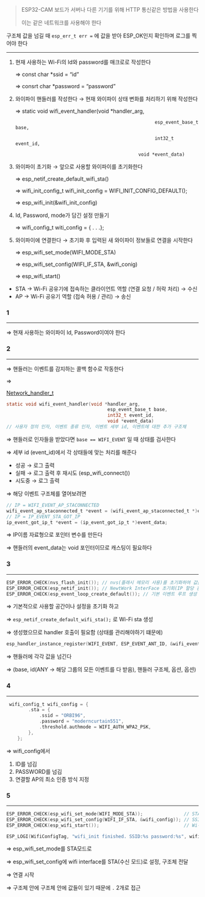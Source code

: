 > ESP32-CAM 보드가 서버나 다른 기기를 위해 HTTP 통신같은 방법을 사용한다
> 
> 
>  이는 같은 네트워크를 사용해야 한다
> 

<aside>

구조체 값을 넘길 때 `esp_err_t err =` 에 값을 받아 ESP_OK인지 확인하며 로그를 찍어야 한다 

---

1. 현재 사용하는 Wi-Fi의 Id와 password를 매크로로 작성한다
    
    ⇒ const char *ssid = “id”
    
    ⇒ consrt char *password = “password”
    
2. 와이파이 핸들러를 작성한다 → 현재 와이파이 상태 변화를 처리하기 위해 작성한다
    
    ⇒ static void wifi_event_handler(void *handler_arg,  
    
                                                          esp_event_base_t base,
    
                                                          int32_t event_id, 
    
                                                    void *event_data)
    
3. 와이파이 초기화 → 앞으로 사용할 와이파이를 초기화한다
    
    ⇒ esp_netif_create_default_wifi_sta()
    
    ⇒ wifi_init_config_t wifi_init_config = WIFI_INIT_CONFIG_DEFAULT();
    
    ⇒ esp_wifi_init(&wifi_init_config)
    
4. Id, Password, mode가 담긴 설정 만들기
    
    ⇒ wifi_config_t witi_config = { . . .};
    

1. 와이파이에 연결한다 → 초기화 후 입력된 새 와이파이 정보들로 연결을 시작한다
    
    ⇒ esp_wifi_set_mode(WIFI_MODE_STA)
    
    ⇒ esp_wifi_set_config(WIFI_IF_STA, &wifi_conig)
    
    ⇒ esp_wifi_start()
    
</aside>

- STA → Wi-Fi 공유기에 접속하는 클라이언트 역할 (연결 요청  / 허락 처리) → 수신
- AP → Wi-Fi 공유기 역할 (접속 허용 / 관리) → 송신

### 1

---

⇒ 현재 사용하는 와이파이 Id, Password이여야 한다

### 2

---

⇒ 핸들러는 이벤트를 감지하는 콜백 함수로 작동한다

⇒ 

[Network_handler_t](https://www.notion.so/Network_handler_t-259d43ab359a802d95dcd65a99a87869?pvs=21)

```c
static void wifi_event_handler(void *handler_arg,  
                                     esp_event_base_t base,
                                     int32_t event_id, 
                                     void *event_data)
// 사용자 정의 인자, 이벤트 종류 인자, 이벤트 세부 id, 이벤트에 대한 추가 구조체
```

⇒ 핸들러로 인자들을 받았다면 `base == WIFI_EVENT` 일 때 상태를 검사한다

⇒ 세부 id (event_id)에서 각 상태들에 맞는 처리를 해준다

- 성공 → 로그 출력
- 실패 → 로그 출력 후 재시도 (esp_wifi_connect())
- 시도중 → 로그 출력

⇒ 해당 이벤트 구조체를 열어보려면

```c
// IP = WIFI_EVENT_AP_STACONNECTED
wifi_event_ap_staconnected_t *event = (wifi_event_ap_staconnected_t *)event_data;
// IP = IP_EVENT_STA_GOT_IP
ip_event_got_ip_t *event = (ip_event_got_ip_t *)event_data;
```

⇒ IP이름 자료형으로 포인터 변수를 만든다 

⇒ 핸들러의 event_data는 void 포인터이므로 캐스팅이 필요하다

### 3

---

```c
ESP_ERROR_CHECK(nvs_flash_init()); // nvs(플래시 메모리 사용)를 초기화하여 값을 넣을 준비
ESP_ERROR_CHECK(esp_netif_init()); // NewtWork InterFace 초기회(IP 할당 관리 역할)
ESP_ERROR_CHECK(esp_event_loop_create_default()); // 기본 이벤트 루프 생성
```

⇒ 기본적으로 사용할 공간이나 설정을 초기화 하고

⇒ `esp_netif_create_default_wifi_sta();` 로 Wi-Fi sta 생성

⇒ 생성했으므로 handler 호출이 필요함 (상태를 관리해야하기 떄문에)

```c
esp_handler_instance_register(WIFI_EVENT, ESP_EVENT_ANT_ID, &wifi_event_handler, NULL, NULL);
```

⇒ 핸들러에 각각 값을 넘긴다

⇒ (base, id(ANY → 해당 그룹의 모든 이벤트를 다 받음), 핸들러 구조체, 옵션, 옵션)

### 4

---

```c
 wifi_config_t wifi_config = {
        .sta = {
            .ssid = "ORBI96",
            .password = "moderncurtain551",
            .threshold.authmode = WIFI_AUTH_WPA2_PSK,
        },
    };
```

⇒ wifi_config에서 

1. ID를 넘김
2. PASSWORD를 넘김
3. 연결할 AP의 최소 인증 방식 지정

### 5

---

```c
ESP_ERROR_CHECK(esp_wifi_set_mode(WIFI_MODE_STA));               // STA 모드로 설정
ESP_ERROR_CHECK(esp_wifi_set_config(WIFI_IF_STA, &wifi_config)); // SSID/PASS 설정 적용
ESP_ERROR_CHECK(esp_wifi_start());                               // Wi-Fi 연결

ESP_LOGI(WifiConfigTag, "wifi_init finished. SSID:%s password:%s", wifi_config.sta.ssid, wifi_config.sta.password);
```

⇒ esp_wifi_set_mode를 STA모드로

⇒ esp_wifi_set_config에 wifi interface를 STA(수신 모드)로 설정, 구조체 전달

⇒ 연결 시작

⇒ 구조체 안에 구조체 안에 값들이 있기 때문에 `.` 2개로 접근

